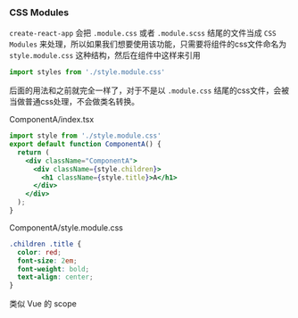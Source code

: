 ### CSS Modules

`create-react-app` 会把 `.module.css` 或者 `.module.scss` 结尾的文件当成 `CSS Modules` 来处理，所以如果我们想要使用该功能，只需要将组件的css文件命名为 `style.module.css` 这种结构，然后在组件中这样来引用

```ts
import styles from './style.module.css'
```

后面的用法和之前就完全一样了，对于不是以 `.module.css` 结尾的css文件，会被当做普通css处理，不会做类名转换。

ComponentA/index.tsx

```jsx
import style from './style.module.css'
export default function ComponentA() {
  return (
    <div className="ComponentA">
      <div className={style.children}>
        <h1 className={style.title}>A</h1>
      </div>
    </div>
  );
}
```

ComponentA/style.module.css

```css
.children .title {
  color: red;
  font-size: 2em;
  font-weight: bold;
  text-align: center;
}
```

类似 Vue 的 scope
